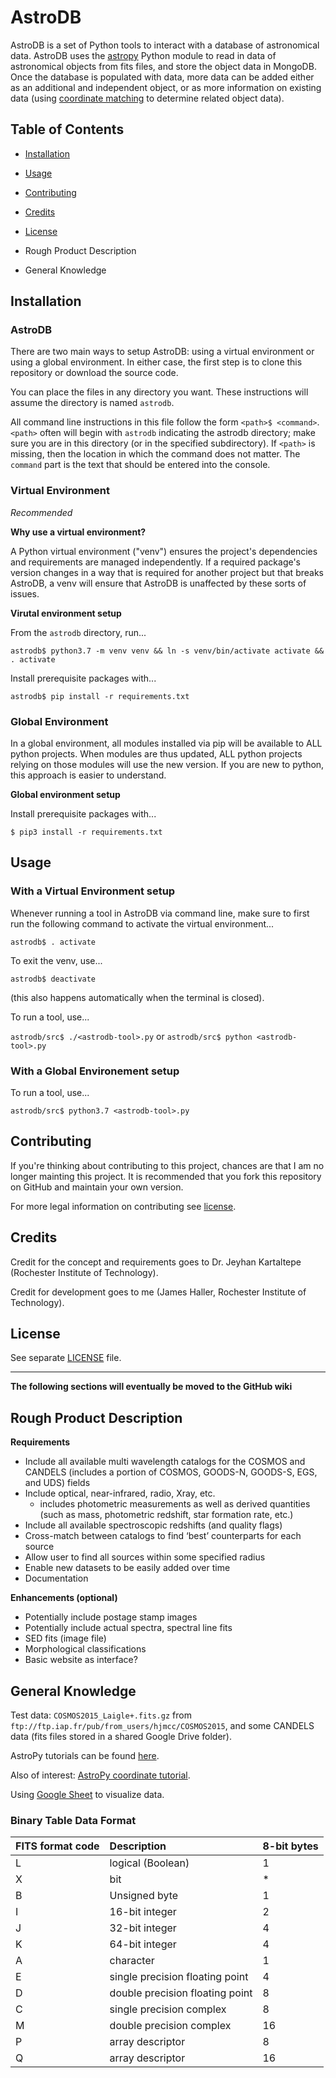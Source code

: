 # AstroDB

AstroDB is a set of Python tools to interact with a database of astronomical data.
AstroDB uses the [astropy](http://www.astropy.org) Python module to read in data of astronomical objects from fits files, and store the object data in MongoDB.
Once the database is populated with data, more data can be added either as an additional and independent object, or as more information on existing data (using [coordinate matching](http://docs.astropy.org/en/stable/coordinates/) to determine related object data).


## Table of Contents

* [Installation](#installation)
* [Usage](#usage)
* [Contributing](#contributing)
* [Credits](#credits)
* [License](#license)

* Rough Product Description
* General Knowledge



## Installation

### AstroDB

There are two main ways to setup AstroDB: using a virtual environment or using a global environment.
In either case, the first step is to clone this repository or download the source code.

You can place the files in any directory you want. These instructions will assume the directory is named `astrodb`.

All command line instructions in this file follow the form `<path>$ <command>`. `<path>` often will begin with `astrodb`
indicating the astrodb directory; make sure you are in this directory (or in the specified subdirectory).
If `<path>` is missing, then the location in which the command does not matter.
The `command` part is the text that should be entered into the console.

### Virtual Environment

_Recommended_

**Why use a virtual environment?**

A Python virtual environment ("venv") ensures the project's dependencies and requirements are managed independently.
If a required package's version changes in a way that is required for another project but that breaks AstroDB, a venv will ensure that AstroDB is unaffected by these sorts of issues.

**Virutal environment setup**

From the `astrodb` directory, run...

  `astrodb$ python3.7 -m venv venv && ln -s venv/bin/activate activate && . activate`

Install prerequisite packages with...

  `astrodb$ pip install -r requirements.txt`


### Global Environment

In a global environment, all modules installed via pip will be available to ALL python projects.
When modules are thus updated, ALL python projects relying on those modules will use the new version.
If you are new to python, this approach is easier to understand.

**Global environment setup**

Install prerequisite packages with...

  `$ pip3 install -r requirements.txt`


## Usage

### With a Virtual Environment setup

Whenever running a tool in AstroDB via command line, make sure to first run the following command to activate the virtual environment...

  `astrodb$ . activate`

To exit the venv, use...

  `astrodb$ deactivate`

(this also happens automatically when the terminal is closed).

To run a tool, use...

  `astrodb/src$ ./<astrodb-tool>.py` or `astrodb/src$ python <astrodb-tool>.py`

### With a Global Environement setup

To run a tool, use...

  `astrodb/src$ python3.7 <astrodb-tool>.py`


## Contributing

If you're thinking about contributing to this project, chances are that I am no longer mainting this project.
It is recommended that you fork this repository on GitHub and maintain your own version.

For more legal information on contributing see [license](#license).


## Credits

Credit for the concept and requirements goes to Dr. Jeyhan Kartaltepe (Rochester Institute of Technology).

Credit for development goes to me (James Haller, Rochester Institute of Technology).


## License

See separate [LICENSE](/LICENSE) file.

-----

**The following sections will eventually be moved to the GitHub wiki**

## Rough Product Description

**Requirements**
* Include all available multi wavelength catalogs for the COSMOS and CANDELS (includes a portion of COSMOS, GOODS-N, GOODS-S, EGS, and UDS) fields
* Include optical, near-infrared, radio, Xray, etc.
  * includes photometric measurements as well as derived quantities (such as mass, photometric redshift, star formation rate, etc.)
* Include all available spectroscopic redshifts (and quality flags)
* Cross-match between catalogs to find ‘best’ counterparts for each source
* Allow user to find all sources within some specified radius
* Enable new datasets to be easily added over time
* Documentation

**Enhancements (optional)**    
* Potentially include postage stamp images
* Potentially include actual spectra, spectral line fits
* SED fits (image file)
* Morphological classifications
* Basic website as interface?

## General Knowledge

Test data: `COSMOS2015_Laigle+.fits.gz` from `ftp://ftp.iap.fr/pub/from_users/hjmcc/COSMOS2015`,
and some CANDELS data (fits files stored in a shared Google Drive folder).

AstroPy tutorials can be found [here](http://www.astropy.org/astropy-tutorials/FITS-tables.html).

Also of interest: [AstroPy coordinate tutorial](http://docs.astropy.org/en/stable/coordinates/).

Using [Google Sheet](https://docs.google.com/spreadsheets/d/1EYDZTCAMssnQXcbRf49nZOhDgYF5AcsNECnIOVaHyZ8/edit?usp=sharing)
to visualize data.

### Binary Table Data Format

| FITS format code        | Description                    | 8-bit bytes |
|:------------------------|:-------------------------------|:------------|
| L                       | logical (Boolean)              | 1           |
| X                       | bit                            | *           |
| B                       | Unsigned byte                  | 1           |
| I                       | 16-bit integer                 | 2           |
| J                       | 32-bit integer                 | 4           |
| K                       | 64-bit integer                 | 4           |
| A                       | character                      | 1           |
| E                       | single precision floating point| 4           |
| D                       | double precision floating point| 8           |
| C                       | single precision complex       | 8           |
| M                       | double precision complex       | 16          |
| P                       | array descriptor               | 8           |
| Q                       | array descriptor               | 16          |

